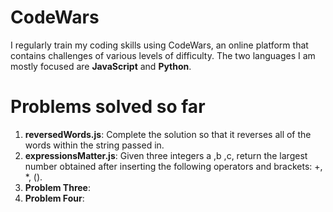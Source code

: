 # CodeWars

I regularly train my coding skills using CodeWars, an online platform that contains challenges of various levels of difficulty.
The two languages I am mostly focused are **JavaScript** and **Python**.

# Problems solved so far
1. **reversedWords.js**: Complete the solution so that it reverses all of the words within the string passed in.
2. **expressionsMatter.js**: Given three integers a ,b ,c, return the largest number obtained after inserting the following operators and brackets: +, *, ().
3. **Problem Three**:
4. **Problem Four**:
